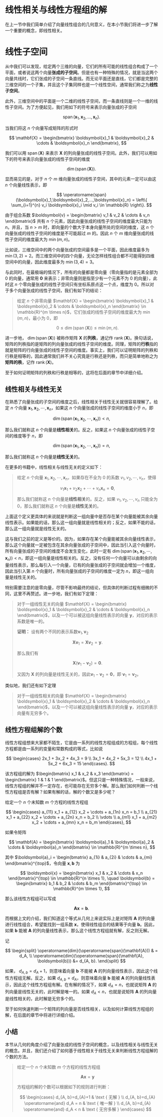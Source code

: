 # 线性相关与线性方程组的解

在上一节中我们简单介绍了向量线性组合的几何意义，在本小节我们将进一步了解一个重要的概念，即线性相关。

# 线性子空间

从中我们可以发现，给定两个三维的向量，它们的所有可能的线性组合构成了一个平面，或者说这两个向量**张成的子空间**。但是也有一种特殊的情况，就是当这两个向量共线时，它们张成的子空间一条直线。而无论平面还是直线，它们都是完整的三维空间的一个子集，并且这个子集同样也是一个线性空间，通常我们称之为**线性子空间**。

此外，三维空间中的平面是一个二维的线性子空间，而一条直线则是一个一维的线性子空间。为了方便起见，我们用如下的符号来表示向量张成的子空间

$$
\operatorname{span}(\boldsymbol{x}_1,\boldsymbol{x}_2,...,\boldsymbol{x}_n).
$$

当我们将这 $n$ 个向量写成矩阵的形式时

$$
\mathbf{X} = \begin{bmatrix}
    \boldsymbol{x}_1 & \boldsymbol{x}_2 & \cdots & \boldsymbol{x}_n
\end{bmatrix},
$$

我们可以用 $\operatorname{span}(\mathbf{X})$ 来表示 $\mathbf{X}$ 的列向量张成的线性子空间。此外，我们可以用如下的符号来表示向量张成的线性子空间的维度

$$
\operatorname{dim}(\operatorname{span}(\mathbf{X})).
$$

显而易见的是，对于 $n$ 个 $m$ 维向量张成的线性子空间，其中的元素一定可以由这 $n$ 个向量线性表示，即

$$
\operatorname{span}(\boldsymbol{x}_1,\boldsymbol{x}_2,...,\boldsymbol{x}_n) = \left\{ \sum_{i=1}^{n} v_i \boldsymbol{x}_i \mid v_i \in \mathbb{R} \right\}.
$$

由于组合系数 $\boldsymbol{v} = \begin{bmatrix} v_1 & v_2 & \cdots & v_n \end{bmatrix}$ 共有 $n$ 个元素，因此向量张成的线性子空间的维度最大只能为 $n$。并且，当 $n > m$ 时，即向量的个数大于本身向量所处的空间的维度，这 $n$ 个向量张成的线性子空间的维度是不可能超过 $m$ 的。因此 $n$ 个 $m$ 维向量张成的线性子空间的维度最大为 $\min(m, n)$。

比如说，三维空间中的两个向量张成的空间最多是一个平面，因此维度最多为 $\min(3, 2) = 2$。而三维空间中的四个向量，无论怎样线性组合都不可能得到四维空间中的向量，因此维度最多为 $\min(3, 4) = 3$。

与此同时，在最极端的情况下，所有的向量都是零向量（零向量指的是元素全部为 $0$ 的向量，通常用 $\boldsymbol{0}$ 来表示；非零向量则是指至少有一个元素不为 $0$ 的向量），此时这 $n$ 个零向量张成的线性子空间只有坐标系原点这一个点，维度为 0。所以对于多个向量张成的线性子空间，我们有如下的结论：

> 给定 $n$ 个非零向量 $\mathbf{X} = \begin{bmatrix} \boldsymbol{x}_1 & \boldsymbol{x}_2 & \cdots & \boldsymbol{x}_n \end{bmatrix} \in \mathbb{R}^{m \times n}$，它们张成的线性子空间的维度最大为 $\min(m, n)$，最小为 $0$，即
>
> $$
> 0 \leq \operatorname{dim}(\operatorname{span}(\mathbf{X})) \leq \min(m, n).
> $$

进一步地， $\operatorname{dim}(\operatorname{span}(\mathbf{X}))$ 被称作矩阵 $\mathbf{X}$ 的**列秩**，通记作 $\operatorname{rank}(\mathbf{X})$。换句话说，矩阵的列秩指的是矩阵的列向量张成的线性子空间的维度。同理，矩阵的**行秩**指的就是矩阵的行向量张成的线性子空间的维度。事实上，我们可以证明矩阵的列秩和行秩是相等的，因此通常我们并不关心究竟是行秩还是列秩，而只是简单地称之为**矩阵的秩**，记作 $\operatorname{rank}(\mathbf{X})$。

至于如何证明矩阵的列秩和行秩是相等的，这将在后面的章节中详细介绍。

## 线性相关与线性无关

在熟悉了向量张成的子空间的维度之后，线性相关于线性无关就很容易理解了。给定 $n$ 个向量 $\boldsymbol{x}_1, \boldsymbol{x}_2, \cdots, \boldsymbol{x}_n$，如果这 $n$ 个向量张成的线性子空间的维度小于 $n$，即

$$
\operatorname{dim}(\operatorname{span}(\boldsymbol{x}_1, \boldsymbol{x}_2, \cdots, \boldsymbol{x}_n)) < n,
$$

那么我们就称这 $n$ 个向量是**线性相关**的。反之，如果这 $n$ 个向量张成的线性子空间的维度等于 $n$，即

$$
\operatorname{dim}(\operatorname{span}(\boldsymbol{x}_1, \boldsymbol{x}_2, \cdots, \boldsymbol{x}_n)) = n,
$$

那么我们就称这 $n$ 个向量是**线性无关**的。

在更多的书籍中，线性相关与线性无关的定义如下：

> 给定 $n$ 个向量 $\boldsymbol{x}_1, \boldsymbol{x}_2, \cdots, \boldsymbol{x}_n$，如果存在不全为 $0$ 的系数 $v_1, v_2, \cdots, v_n$，使得
>
> $$
> v_1 \boldsymbol{x}_1 + v_2 \boldsymbol{x}_2 + \cdots + v_n \boldsymbol{x}_n = \boldsymbol{0},
> $$
>
> 那么我们就称这 $n$ 个向量是**线性相关**的。反之，如果 $v_1, v_2, \cdots, v_n$ 只能全为 $0$，那么我们就称这 $n$ 个向量是**线性无关**的。

上面这个定义更具体的来说就是判断这一组向量中是否存在某个向量能被其余向量线性表示。如果能的话，那么这一组向量就是线性相关的；反之，如果不能的话，那么这一组向量就是线性无关的。

这与我们之前的定义是等价的。因为，如果存在某个向量能被其余向量线性表示，那么这个向量就一定被包含在其余向量张成的子空间中，因此当引入这个向量时，所有向量张成的子空间的维度不会发生变化，此时一定有 $\operatorname{dim}(\operatorname{span}(\boldsymbol{x}_1, \boldsymbol{x}_2, \cdots, \boldsymbol{x}_n)) < n$，即这一组向量是线性相关的。反之，没有任何一个向量可以由剩余的向量线性表示，那么每引入一个向量，已有的向量张成的子空间就会增加一个维度，因此当引入第 $n$ 个向量时，所有向量张成的子空间的维度一定为 $n$，即这一组向量是线性无关的。

特别需要注意的是零向量，尽管不影响最终的结论，但具体的判断过程有细微的不同，这里不再赘述。进一步地，我们有如下定理：

> 对于一组线性无关的向量 $\mathbf{X} = \begin{bmatrix} \boldsymbol{x}_1 & \boldsymbol{x}_2 & \cdots & \boldsymbol{x}_n \end{bmatrix}$，以及一个可以被这组向量线性表示的向量 $\boldsymbol{y}$，对应的表示系数是唯一的。
>
> **证明：** 设有两个不同的表示系数$\boldsymbol{v}_1, \boldsymbol{v}_2$
>
> $$
> \mathbf{X} \boldsymbol{v}_1 = \mathbf{X} \boldsymbol{v}_2 = \boldsymbol{y}.
> $$
>
> 那么我们有
>
> $$
> \mathbf{X} (\boldsymbol{v}_1 - \boldsymbol{v}_2) = \boldsymbol{0}.
> $$
>
> 又因为 $\mathbf{X}$ 的列向量是线性无关的，因此$\boldsymbol{v}_1 - \boldsymbol{v}_2 = \boldsymbol{0}$，即 $\boldsymbol{v}_1 = \boldsymbol{v}_2$。

类似地，我们还有如下定理

> 对于一组线性相关的向量 $\mathbf{X} = \begin{bmatrix} \boldsymbol{x}_1 & \boldsymbol{x}_2 & \cdots & \boldsymbol{x}_n \end{bmatrix}$，以及一个可以被这组向量线性表示的向量 $\boldsymbol{y}$，对应的表示向量有无穷多个。

## 线性方程组解的个数

线性方程组想来大家都不陌生，它是由一系列的线性方程组成的方程组，每个线性方程都是由一系列的变量和常数构成的等式，比如说

$$
\begin{cases}
    2x_1 + 3x_2 + 4x_3 = 9 \\
    3x_1 + 4x_2 + 5x_3 = 12 \\
    4x_1 + 5x_2 + 6x_3 = 15
\end{cases}.
$$

该方程组的解为 $\begin{bmatrix} x_1 & x_2 & x_3 \end{bmatrix} = \begin{bmatrix} 1 & 1 & 1 \end{bmatrix}$。但这只是一种特殊情况，一般来说，线性方程组的解并不一定存在，也可能存在无穷多个解。那么我们如何判断一个线性方程组是否有解？如果有解的话，解的个数又是多少呢？

给定一个 $n$ 个未知数 $m$ 个方程的线性方程组

$$
\begin{cases}
    a_{11} x_1 + a_{12} x_2 + \cdots + a_{1n} x_n = b_1 \\
    a_{21} x_1 + a_{22} x_2 + \cdots + a_{2n} x_n = b_2 \\
    \vdots \\
    a_{m1} x_1 + a_{m2} x_2 + \cdots + a_{mn} x_n = b_m
\end{cases},
$$

如果令矩阵

$$
\mathbf{A} = \begin{bmatrix} \boldsymbol{a}_1 & \boldsymbol{a}_2 & \cdots & \boldsymbol{a}_n \end{bmatrix} \in \mathbb{R}^{m \times n},
$$

其中 $\boldsymbol{a}_i = \begin{bmatrix} a_{1i} & a_{2i} & \cdots & a_{mi} \end{bmatrix}^{\top}$，令向量 $\boldsymbol{x},\boldsymbol{b}$ 为

$$
\boldsymbol{x} = \begin{bmatrix} x_1 & x_2 & \cdots & x_n \end{bmatrix}^{\top} \in \mathbb{R}^{n \times 1}, \quad \boldsymbol{b} = \begin{bmatrix} b_1 & b_2 & \cdots & b_m \end{bmatrix}^{\top} \in \mathbb{R}^{m \times 1},
$$

那么该线性方程组可以写成

$$
\mathbf{A} \boldsymbol{x} = \boldsymbol{b}.
$$

而根据上文的介绍，我们知道这个等式从几何上来说实际上是对矩阵 $\mathbf{A}$ 的列向量进行线性组合，希望能找到一组系数 $\boldsymbol{x}$，使得线性组合的结果等于向量 $\boldsymbol{b}$。因此，如果 $\boldsymbol{b}$ 能被 $\mathbf{A}$ 的列向量线性表示，那么这个线性方程组就有解，反之则无解。

记

$$
    \begin{split}
        \operatorname{dim}(\operatorname{span}(\mathbf{A})) & = d_A, \\
        \operatorname{dim}(\operatorname{span}(\mathbf{A}, \boldsymbol{b})) &= d_{A, b}.
    \end{split}
$$

如果， $d_{A,b} = d_A + 1$，则意味着向量 $\boldsymbol{b}$ 不能被 $\mathbf{A}$ 的列向量线性表示，因此这个线性方程组无解。反之，如果 $d_{A,b} = d_A$，则意味着向量 $\boldsymbol{b}$ 能被 $\mathbf{A}$ 的列向量线性表示，因此这个线性方程组有解。在有解的情况下，如果 $d_A = n$，也就说矩阵 $\mathbf{A}$ 的列向量是线性无关的，此时解是唯一的。如果 $d_A < n$，也就是说矩阵 $\mathbf{A}$ 的列向量是线性相关的，此时解是无穷多个的。

至于如何快速判断一个矩阵的列向量是否线性相关，以及如何计算线性方程组的解，在后面的章节中将进行详细介绍。

## 小结

本节从几何的角度介绍了向量张成的线性子空间的概念，以及线性相关与线性无关的概念。并且，我们还介绍了如何基于线性相关于线性无关来判断线性方程组解的个数的方法。

> 给定一个 $n$ 个未知数 $m$ 个方程的线性方程组
>
> $$
> \mathbf{A} \boldsymbol{x}=\boldsymbol{y}
> $$
>
> 方程组的解的个数可以根据如下的规则进行判断：
>
> $$
> \begin{cases}
>  d_{A, b}=d_{A}+1 & \text { 无解 } \\
>  d_{A, b}=d_{A} \operatorname{and} d_A = n & \text { 唯一解 } \\
>  d_{A, b}=d_{A} \operatorname{and} d_A < n & \text { 无穷多解 }
> \end{cases}
> $$
